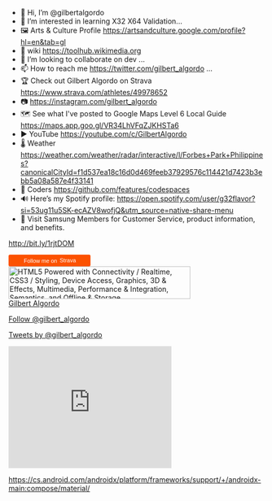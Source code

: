 
- 👋 Hi, I’m @gilbertalgordo 
- 👀 I’m interested in learning X32 X64 Validation...
- 🖼 Arts & Culture Profile  https://artsandculture.google.com/profile?hl=en&tab=gl            
- 🌱 wiki https://toolhub.wikimedia.org
- 💞️ I’m looking to collaborate on dev ...
- 📫 How to reach me https://twitter.com/gilbert_algordo  ...
- 🏆 Check out Gilbert Algordo on Strava
https://www.strava.com/athletes/49978652
- 📷 https://instagram.com/gilbert_algordo 
- 🗺 See what I've posted to Google Maps
Level 6 Local Guide
https://maps.app.goo.gl/VR34LhVFqZJKHSTa6
- ▶️ YouTube https://youtube.com/c/GilbertAlgordo
- 🌡 Weather https://weather.com/weather/radar/interactive/l/Forbes+Park+Philippines?canonicalCityId=f1d537ea18c16d0d469feeb37929576c114421d7423b3ebb5a08a587e4f33141
- 🚀 Coders https://github.com/features/codespaces
- 🔊 Here’s my Spotify profile:
https://open.spotify.com/user/g32flavor?si=53ug11u5SK-ecAZV8wofjQ&utm_source=native-share-menu
-  📱 Visit Samsung Members for Customer Service, product information, and benefits.

http://bit.ly/1rjtDOM

<!---
gilbertalgordo/gilbertalgordo is a ✨ special ✨ repository because its `README.md` (this file) appears on your GitHub profile.
You can click the Preview link to take a look at your changes.
--->


<a style="display:inline-block;background-color:#FC5200;color:#fff;padding:5px 10px 5px 30px;font-size:11px;font-family:Helvetica, Arial, sans-serif;white-space:nowrap;text-decoration:none;background-repeat:no-repeat;background-position:10px center;border-radius:3px;background-image:url('https://badges.strava.com/logo-strava-echelon.png')" href='https://strava.com/athletes/49978652' target="_clean">
  Follow me on
  <img src='https://badges.strava.com/logo-strava.png' alt='Strava' style='margin-left:2px;vertical-align:text-bottom' height=13 width=51 />
</a>




<a href="http://www.w3.org/html/logo/">
<img src="http://www.w3.org/html/logo/badge/html5-badge-h-connectivity-css3-device-graphics-multimedia-performance-semantics-storage.png" width="357" height="64" alt="HTML5 Powered with Connectivity / Realtime, CSS3 / Styling, Device Access, Graphics, 3D & Effects, Multimedia, Performance & Integration, Semantics, and Offline & Storage" title="HTML5 Powered with Connectivity / Realtime, CSS3 / Styling, Device Access, Graphics, 3D & Effects, Multimedia, Performance & Integration, Semantics, and Offline & Storage">
</a>



  <div class="badge-base LI-profile-badge" data-locale="en_US" data-size="medium" data-theme="dark" data-type="VERTICAL" data-vanity="gilbert-algordo-b35b95249" data-version="v1"><a class="badge-base__link LI-simple-link" href="https://ph.linkedin.com/in/gilbert-algordo-b35b95249?trk=profile-badge">Gilbert Algordo</a></div>


<a href="https://twitter.com/gilbert_algordo?ref_src=twsrc%5Etfw" class="twitter-follow-button" data-show-count="false">Follow @gilbert_algordo</a><script async src="https://platform.twitter.com/widgets.js" charset="utf-8"></script>

<a class="twitter-timeline" data-dnt=true href="https://twitter.com/gilbert_algordo" data-widget-id="243446379639341057">Tweets by @gilbert_algordo</a>
<script>!function(d,s,id){var js,fjs=d.getElementsByTagName(s)[0];if(!d.getElementById(id)){js=d.createElement(s);js.id=id;js.src="//platform.twitter.com/widgets.js";fjs.parentNode.insertBefore(js,fjs);}}(document,"script","twitter-wjs");</script>

<iframe src="https://snowflake.torproject.org/embed.html" width="320" height="240" frameborder="0" scrolling="no"></iframe>


https://cs.android.com/androidx/platform/frameworks/support/+/androidx-main:compose/material/

